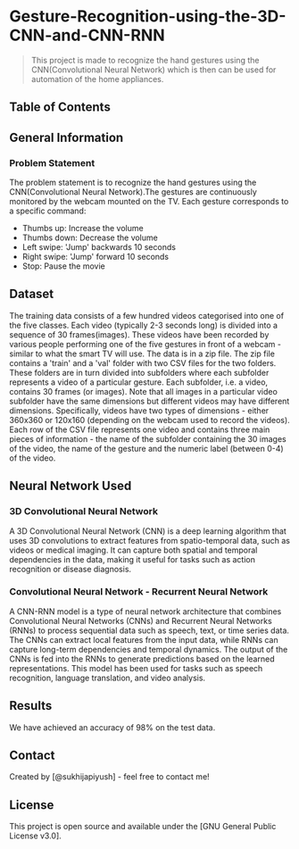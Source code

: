 # Gesture-Recognition-using-the-3D-CNN-and-CNN-RNN
>
> This project is made to recognize the hand gestures using the CNN(Convolutional Neural Network) which is then can be used for automation of the home appliances.

## Table of Contents

## General Information

### Problem Statement

The problem statement is to recognize the hand gestures using the CNN(Convolutional Neural Network).The gestures are continuously monitored by the webcam mounted on the TV. Each gesture corresponds to a specific command:

- Thumbs up:  Increase the volume
- Thumbs down: Decrease the volume
- Left swipe: 'Jump' backwards 10 seconds
- Right swipe: 'Jump' forward 10 seconds  
- Stop: Pause the movie

## Dataset

The training data consists of a few hundred videos categorised into one of the five classes. Each video (typically 2-3 seconds long) is divided into a sequence of 30 frames(images). These videos have been recorded by various people performing one of the five gestures in front of a webcam - similar to what the smart TV will use.
The data is in a zip file. The zip file contains a 'train' and a 'val' folder with two CSV files for the two folders. These folders are in turn divided into subfolders where each subfolder represents a video of a particular gesture. Each subfolder, i.e. a video, contains 30 frames (or images). Note that all images in a particular video subfolder have the same dimensions but different videos may have different dimensions. Specifically, videos have two types of dimensions - either 360x360 or 120x160 (depending on the webcam used to record the videos).
Each row of the CSV file represents one video and contains three main pieces of information - the name of the subfolder containing the 30 images of the video, the name of the gesture and the numeric label (between 0-4) of the video.

## Neural Network Used

### 3D Convolutional Neural Network

A 3D Convolutional Neural Network (CNN) is a deep learning algorithm that uses 3D convolutions to extract features from spatio-temporal data, such as videos or medical imaging. It can capture both spatial and temporal dependencies in the data, making it useful for tasks such as action recognition or disease diagnosis.

### Convolutional Neural Network - Recurrent Neural Network

A CNN-RNN model is a type of neural network architecture that combines Convolutional Neural Networks (CNNs) and Recurrent Neural Networks (RNNs) to process sequential data such as speech, text, or time series data. The CNNs can extract local features from the input data, while RNNs can capture long-term dependencies and temporal dynamics. The output of the CNNs is fed into the RNNs to generate predictions based on the learned representations. This model has been used for tasks such as speech recognition, language translation, and video analysis.

## Results

We have achieved an accuracy of 98% on the test data.

## Contact

Created by [@sukhijapiyush] - feel free to contact me!

## License

This project is open source and available under the [GNU General Public License v3.0].
